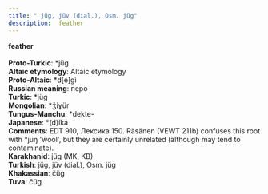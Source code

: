 ```yaml
---
title: " jüg, jüv (dial.), Osm. jüg"
description:  feather
---
```

<p data-pagefind-weight="0.5">
<strong> feather</strong><br><br>
<strong>Proto-Turkic</strong>:  *jüg<br>
<strong>Altaic etymology</strong>:  Altaic etymology<br>
<strong> Proto-Altaic</strong>:  *d[é]gì<br>
<strong>Russian meaning</strong>:  перо<br>
<strong>Turkic</strong>:  *jüg<br>
<strong>Mongolian</strong>:  *ǯiɣür<br>
<strong>Tungus-Manchu</strong>:  *dekte-<br>
<strong>Japanese</strong>:  *(d)íká<br>
<strong>Comments</strong>:  EDT 910, Лексика 150. Räsänen (VEWT 211b) confuses this root with *juŋ 'wool', but they are certainly unrelated (although may tend to contaminate).<br>
<strong>Karakhanid</strong>:  jüg (MK, KB)<br>
<strong>Turkish</strong>:  jüg, jüv (dial.), Osm. jüg<br>
<strong>Khakassian</strong>:  čüg<br>
<strong>Tuva</strong>:  čüg<br>

</p>
